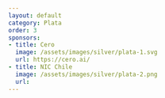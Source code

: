 ```yaml
---
layout: default
category: Plata
order: 3
sponsors:
- title: Cero
  image: /assets/images/silver/plata-1.svg
  url: https://cero.ai/
- title: NIC Chile
  image: /assets/images/silver/plata-2.png
  url:
---
```


